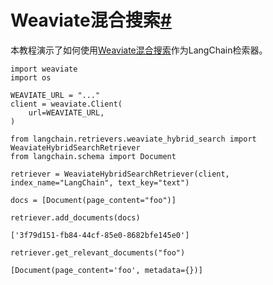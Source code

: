 

Weaviate混合搜索[#](#weaviate-hybrid-search "Permalink to this headline")
=====================================================================

本教程演示了如何使用[Weaviate混合搜索](https://weaviate.io/blog/hybrid-search-explained)作为LangChain检索器。

```
import weaviate
import os

WEAVIATE_URL = "..."
client = weaviate.Client(
    url=WEAVIATE_URL,
)

```

```
from langchain.retrievers.weaviate_hybrid_search import WeaviateHybridSearchRetriever
from langchain.schema import Document

```

```
retriever = WeaviateHybridSearchRetriever(client, index_name="LangChain", text_key="text")

```

```
docs = [Document(page_content="foo")]

```

```
retriever.add_documents(docs)

```

```
['3f79d151-fb84-44cf-85e0-8682bfe145e0']

```

```
retriever.get_relevant_documents("foo")

```

```
[Document(page_content='foo', metadata={})]

```

